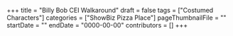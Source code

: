 +++
title = "Billy Bob CEI Walkaround"
draft = false
tags = ["Costumed Characters"]
categories = ["ShowBiz Pizza Place"]
pageThumbnailFile = ""
startDate = ""
endDate = "0000-00-00"
contributors = []
+++
